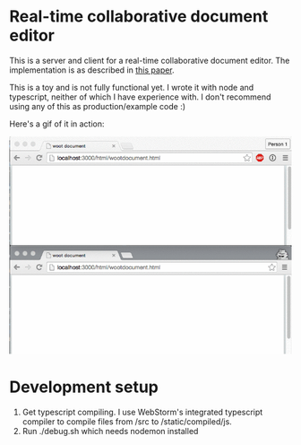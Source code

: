 # Real-time collaborative document editor

This is a server and client for a real-time collaborative document editor. The implementation is as described in [this
paper](https://hal.inria.fr/inria-00071240/).

This is a toy and is not fully functional yet. I wrote it with node and typescript, neither of which I have experience
with. I don't recommend using any of this as production/example code :)

Here's a gif of it in action:

![Gif of two documents](https://github.com/ryankaplan/collaborative-editing/blob/master/static/images/demo.gif?raw=true)

# Development setup

1. Get typescript compiling. I use WebStorm's integrated typescript compiler to compile files from /src to
    /static/compiled/js.
2. Run ./debug.sh which needs nodemon installed
